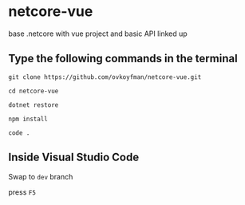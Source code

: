 # netcore-vue
base .netcore with vue project and basic API linked up

## Type the following commands in the terminal

`git clone https://github.com/ovkoyfman/netcore-vue.git`

`cd netcore-vue`

`dotnet restore`

`npm install`

`code .`

## Inside Visual Studio Code

Swap to `dev` branch

press `F5`
